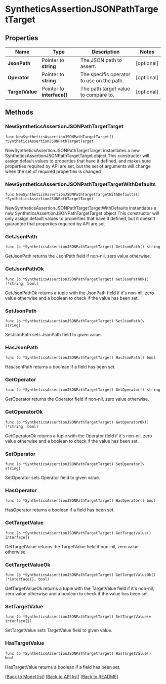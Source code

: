 # SyntheticsAssertionJSONPathTargetTarget

## Properties

Name | Type | Description | Notes
---- | ---- | ----------- | ------
**JsonPath** | Pointer to **string** | The JSON path to assert. | [optional] 
**Operator** | Pointer to **string** | The specific operator to use on the path. | [optional] 
**TargetValue** | Pointer to **interface{}** | The path target value to compare to. | [optional] 

## Methods

### NewSyntheticsAssertionJSONPathTargetTarget

`func NewSyntheticsAssertionJSONPathTargetTarget() *SyntheticsAssertionJSONPathTargetTarget`

NewSyntheticsAssertionJSONPathTargetTarget instantiates a new SyntheticsAssertionJSONPathTargetTarget object
This constructor will assign default values to properties that have it defined,
and makes sure properties required by API are set, but the set of arguments
will change when the set of required properties is changed

### NewSyntheticsAssertionJSONPathTargetTargetWithDefaults

`func NewSyntheticsAssertionJSONPathTargetTargetWithDefaults() *SyntheticsAssertionJSONPathTargetTarget`

NewSyntheticsAssertionJSONPathTargetTargetWithDefaults instantiates a new SyntheticsAssertionJSONPathTargetTarget object
This constructor will only assign default values to properties that have it defined,
but it doesn't guarantee that properties required by API are set

### GetJsonPath

`func (o *SyntheticsAssertionJSONPathTargetTarget) GetJsonPath() string`

GetJsonPath returns the JsonPath field if non-nil, zero value otherwise.

### GetJsonPathOk

`func (o *SyntheticsAssertionJSONPathTargetTarget) GetJsonPathOk() (*string, bool)`

GetJsonPathOk returns a tuple with the JsonPath field if it's non-nil, zero value otherwise
and a boolean to check if the value has been set.

### SetJsonPath

`func (o *SyntheticsAssertionJSONPathTargetTarget) SetJsonPath(v string)`

SetJsonPath sets JsonPath field to given value.

### HasJsonPath

`func (o *SyntheticsAssertionJSONPathTargetTarget) HasJsonPath() bool`

HasJsonPath returns a boolean if a field has been set.

### GetOperator

`func (o *SyntheticsAssertionJSONPathTargetTarget) GetOperator() string`

GetOperator returns the Operator field if non-nil, zero value otherwise.

### GetOperatorOk

`func (o *SyntheticsAssertionJSONPathTargetTarget) GetOperatorOk() (*string, bool)`

GetOperatorOk returns a tuple with the Operator field if it's non-nil, zero value otherwise
and a boolean to check if the value has been set.

### SetOperator

`func (o *SyntheticsAssertionJSONPathTargetTarget) SetOperator(v string)`

SetOperator sets Operator field to given value.

### HasOperator

`func (o *SyntheticsAssertionJSONPathTargetTarget) HasOperator() bool`

HasOperator returns a boolean if a field has been set.

### GetTargetValue

`func (o *SyntheticsAssertionJSONPathTargetTarget) GetTargetValue() interface{}`

GetTargetValue returns the TargetValue field if non-nil, zero value otherwise.

### GetTargetValueOk

`func (o *SyntheticsAssertionJSONPathTargetTarget) GetTargetValueOk() (*interface{}, bool)`

GetTargetValueOk returns a tuple with the TargetValue field if it's non-nil, zero value otherwise
and a boolean to check if the value has been set.

### SetTargetValue

`func (o *SyntheticsAssertionJSONPathTargetTarget) SetTargetValue(v interface{})`

SetTargetValue sets TargetValue field to given value.

### HasTargetValue

`func (o *SyntheticsAssertionJSONPathTargetTarget) HasTargetValue() bool`

HasTargetValue returns a boolean if a field has been set.


[[Back to Model list]](../README.md#documentation-for-models) [[Back to API list]](../README.md#documentation-for-api-endpoints) [[Back to README]](../README.md)


